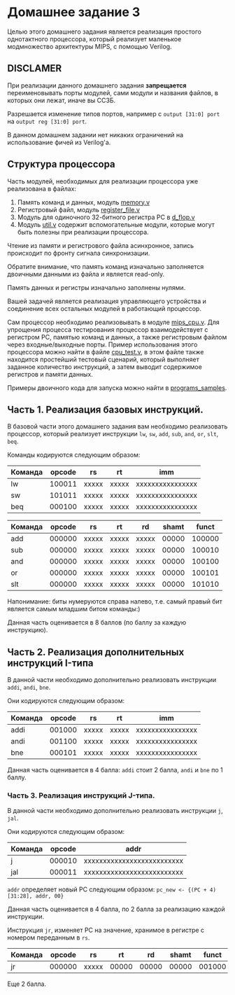 # Домашнее задание 3

Целью этого домашнего задания является реализация простого однотактного процессора, который реализует
маленькое модмножество архитектуры MIPS, с помощью Verilog.

## **DISCLAMER**

При реализации данного домашнего задания **запрещается** переименовывать порты модулей, сами модули
и названия файлов, в которых они лежат, иначе вы ССЗБ.

Разрешается изменение типов портов, например с `output [31:0] port` на `output reg [31:0] port`.

В данном домашнем задании нет никаких ограничений на использование фичей из Verilog'а.

## Структура процессора

Часть модулей, необходимых для реализации процессора уже реализована в файлах:
1) Память команд и данных, модуль [memory.v](./memory.v)
2) Регистровый файл, модуль [register_file.v](./register_file.v)
3) Модуль для одиночного 32-битного регистра PC в [d_flop.v](./d_flop.v)
4) Модуль [util.v](./util.v) содержит вспомогательные модули, которые могут быть полезны
   при реализации процессора.

Чтение из памяти и регистрового файла асинхронное, запись происходит по фронту сигнала синхронизации.

Обратите внимание, что память команд изначально заполняется двоичными данными из файла и является read-only.

Память данных и регистры изначально заполнены нулями.

Вашей задачей является реализация управляющего устройства и соединение всех остальных модулей
в работающий процессор.

Сам процессор необходимо реализовывать в модуле [mips_cpu.v](./mips_cpu.v). Для упрощения
процесса тестирования процессор взаимодействует с регистром PC, памятью команд и данных, а также регистровым
файлом через входные/выходные порты.
Пример использования этого процессора можно найти в файле [cpu_test.v](./cpu_test.v),
в этом файле также находится простейший тестовый сценарий, который выполняет заданное количество инструкций, а затем
выводит содержимое регистров и памяти данных.

Примеры двоичного кода для запуска можно найти в [programs_samples](./programs_samples/README.md).


## Часть 1. Реализация базовых инструкций.

В базовой части этого домашнего задания вам необходимо реализовать процессор, который реализует инструкции
`lw`, `sw`, `add`, `sub`, `and`, `or`, `slt`, `beq`.

Команды кодируются следующим образом:

| Команда | opcode | rs    | rt    | imm              |
|---------|--------|-------|-------|------------------|
| lw      | 100011 | xxxxx | xxxxx | xxxxxxxxxxxxxxxx |
| sw      | 101011 | xxxxx | xxxxx | xxxxxxxxxxxxxxxx |
| beq     | 000100 | xxxxx | xxxxx | xxxxxxxxxxxxxxxx |

| Команда | opcode | rs    | rt    | rd    | shamt | funct  |
|---------|--------|-------|-------|-------|-------|--------|
| add     | 000000 | xxxxx | xxxxx | xxxxx | 00000 | 100000 |
| sub     | 000000 | xxxxx | xxxxx | xxxxx | 00000 | 100010 |
| and     | 000000 | xxxxx | xxxxx | xxxxx | 00000 | 100100 |
| or      | 000000 | xxxxx | xxxxx | xxxxx | 00000 | 100101 |
| slt     | 000000 | xxxxx | xxxxx | xxxxx | 00000 | 101010 |

Напонимание: биты нумеруются справа налево, т.е. самый правый бит является самым младшим битом команды:)

Данная часть оценивается в 8 баллов (по баллу за каждую инструкцию).

## Часть 2. Реализация дополнительных инструкций I-типа

В данной части необходимо дополнительно реализовать инструкции `addi`, `andi`, `bne`.

Они кодируются следующим образом:

| Команда | opcode | rs    | rt    | imm              |
|---------|--------|-------|-------|------------------|
| addi    | 001000 | xxxxx | xxxxx | xxxxxxxxxxxxxxxx |
| andi    | 001100 | xxxxx | xxxxx | xxxxxxxxxxxxxxxx |
| bne     | 000101 | xxxxx | xxxxx | xxxxxxxxxxxxxxxx |

Данная часть оценивается в 4 балла: `addi` стоит 2 балла, `andi` и `bne` по 1 баллу.

### Часть 3. Реализация инструкций J-типа.

В данной части необходимо дополнительно реализовать инструкции `j`, `jal`.

Они кодируются следующим образом:

| Команда | opcode | addr                       |
|---------|--------|----------------------------|
| j       | 000010 | xxxxxxxxxxxxxxxxxxxxxxxxxx |
| jal     | 000011 | xxxxxxxxxxxxxxxxxxxxxxxxxx |

`addr` определяет новый PC следующим образом: `pc_new <- {(PC + 4)[31:28], addr, 00}`

Данная часть оценивается в 4 балла, по 2 балла за реализацию каждой инструкции.

Инструкция `jr`, изменяет PC на значение, хранимое в регистре с номером переданным в
`rs`.

| Команда | opcode | rs    | rt    | rd    | shamt | funct  |
|---------|--------|-------|-------|-------|-------|--------|
| jr      | 000000 | xxxxx | 00000 | 00000 | 00000 | 001000 |

Еще 2 балла.
